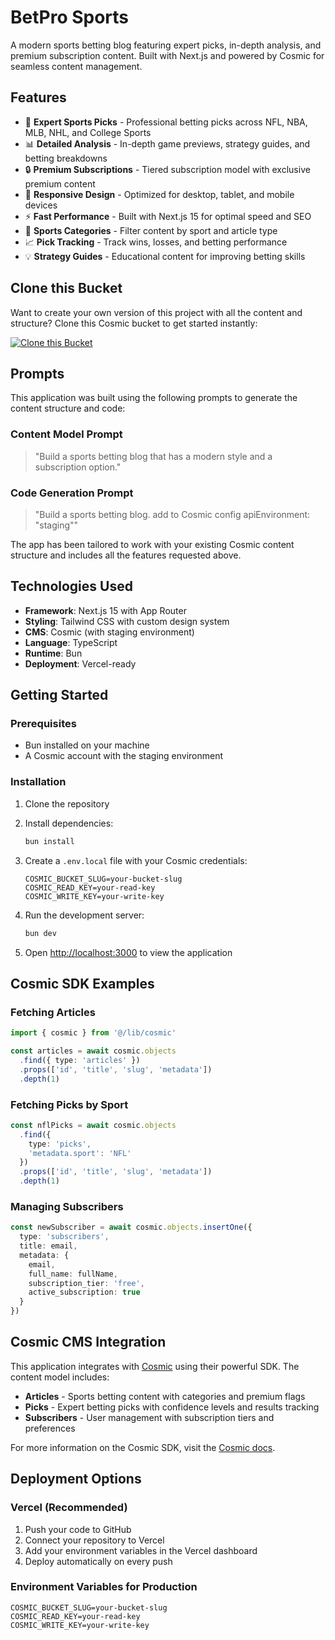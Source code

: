 # BetPro Sports

A modern sports betting blog featuring expert picks, in-depth analysis, and premium subscription content. Built with Next.js and powered by Cosmic for seamless content management.

## Features

- 🏈 **Expert Sports Picks** - Professional betting picks across NFL, NBA, MLB, NHL, and College Sports
- 📊 **Detailed Analysis** - In-depth game previews, strategy guides, and betting breakdowns
- 🔒 **Premium Subscriptions** - Tiered subscription model with exclusive premium content
- 📱 **Responsive Design** - Optimized for desktop, tablet, and mobile devices
- ⚡ **Fast Performance** - Built with Next.js 15 for optimal speed and SEO
- 🎯 **Sports Categories** - Filter content by sport and article type
- 📈 **Pick Tracking** - Track wins, losses, and betting performance
- 💡 **Strategy Guides** - Educational content for improving betting skills

## Clone this Bucket

Want to create your own version of this project with all the content and structure? Clone this Cosmic bucket to get started instantly:

[![Clone this Bucket](https://img.shields.io/badge/Clone%20this%20Bucket-4F46E5?style=for-the-badge&logo=cosmic&logoColor=white)](https://app.cosmic-staging.com/projects/new?clone_bucket=my-test-project-production)

## Prompts

This application was built using the following prompts to generate the content structure and code:

### Content Model Prompt

> "Build a sports betting blog that has a modern style and a subscription option."

### Code Generation Prompt

> "Build a sports betting blog. add to Cosmic config  apiEnvironment: "staging""

The app has been tailored to work with your existing Cosmic content structure and includes all the features requested above.

## Technologies Used

- **Framework**: Next.js 15 with App Router
- **Styling**: Tailwind CSS with custom design system
- **CMS**: Cosmic (with staging environment)
- **Language**: TypeScript
- **Runtime**: Bun
- **Deployment**: Vercel-ready

## Getting Started

### Prerequisites

- Bun installed on your machine
- A Cosmic account with the staging environment

### Installation

1. Clone the repository
2. Install dependencies:
   ```bash
   bun install
   ```

3. Create a `.env.local` file with your Cosmic credentials:
   ```env
   COSMIC_BUCKET_SLUG=your-bucket-slug
   COSMIC_READ_KEY=your-read-key
   COSMIC_WRITE_KEY=your-write-key
   ```

4. Run the development server:
   ```bash
   bun dev
   ```

5. Open [http://localhost:3000](http://localhost:3000) to view the application

## Cosmic SDK Examples

### Fetching Articles
```typescript
import { cosmic } from '@/lib/cosmic'

const articles = await cosmic.objects
  .find({ type: 'articles' })
  .props(['id', 'title', 'slug', 'metadata'])
  .depth(1)
```

### Fetching Picks by Sport
```typescript
const nflPicks = await cosmic.objects
  .find({ 
    type: 'picks',
    'metadata.sport': 'NFL'
  })
  .props(['id', 'title', 'slug', 'metadata'])
  .depth(1)
```

### Managing Subscribers
```typescript
const newSubscriber = await cosmic.objects.insertOne({
  type: 'subscribers',
  title: email,
  metadata: {
    email,
    full_name: fullName,
    subscription_tier: 'free',
    active_subscription: true
  }
})
```

## Cosmic CMS Integration

This application integrates with [Cosmic](https://www.cosmicjs.com) using their powerful SDK. The content model includes:

- **Articles** - Sports betting content with categories and premium flags
- **Picks** - Expert betting picks with confidence levels and results tracking
- **Subscribers** - User management with subscription tiers and preferences

For more information on the Cosmic SDK, visit the [Cosmic docs](https://www.cosmicjs.com/docs).

## Deployment Options

### Vercel (Recommended)
1. Push your code to GitHub
2. Connect your repository to Vercel
3. Add your environment variables in the Vercel dashboard
4. Deploy automatically on every push

### Environment Variables for Production
```env
COSMIC_BUCKET_SLUG=your-bucket-slug
COSMIC_READ_KEY=your-read-key
COSMIC_WRITE_KEY=your-write-key
```

<!-- README_END -->